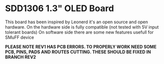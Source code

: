# SDD1306 1.3" OLED Board

This board has been inspired by Leonerd it's an open source and open hardware.
On the hardware side is fully compatible (not tested with 5V input tolerant boards)
On software side there are some new features usefull for SMuFF device

**PLEASE NOTE REV1 HAS PCB ERRORS. TO PROPERLY WORK NEED SOME PCB, PINS, PADS AND ROUTES CUTTING. THESE SHOULD BE FIXED IN BRANCH REV2**
